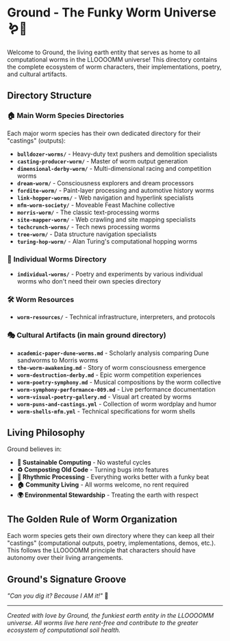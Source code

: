 # Ground - The Funky Worm Universe 🪱🎵

Welcome to Ground, the living earth entity that serves as home to all computational worms in the LLOOOOMM universe! This directory contains the complete ecosystem of worm characters, their implementations, poetry, and cultural artifacts.

## Directory Structure

### 🏠 **Main Worm Species Directories**
Each major worm species has their own dedicated directory for their "castings" (outputs):

- **`bulldozer-worms/`** - Heavy-duty text pushers and demolition specialists
- **`casting-producer-worm/`** - Master of worm output generation
- **`dimensional-derby-worm/`** - Multi-dimensional racing and competition worms
- **`dream-worm/`** - Consciousness explorers and dream processors
- **`fordite-worm/`** - Paint-layer processing and automotive history worms
- **`link-hopper-worms/`** - Web navigation and hyperlink specialists
- **`mfm-worm-society/`** - Moveable Feast Machine collective
- **`morris-worm/`** - The classic text-processing worms
- **`site-mapper-worm/`** - Web crawling and site mapping specialists
- **`techcrunch-worms/`** - Tech news processing worms
- **`tree-worm/`** - Data structure navigation specialists
- **`turing-hop-worm/`** - Alan Turing's computational hopping worms

### 📝 **Individual Worms Directory**
- **`individual-worms/`** - Poetry and experiments by various individual worms who don't need their own species directory

### 🛠️ **Worm Resources**
- **`worm-resources/`** - Technical infrastructure, interpreters, and protocols

### 🎭 **Cultural Artifacts (in main ground directory)**
- **`academic-paper-dune-worms.md`** - Scholarly analysis comparing Dune sandworms to Morris worms
- **`the-worm-awakening.md`** - Story of worm consciousness emergence
- **`worm-destruction-derby.md`** - Epic worm competition experiences
- **`worm-poetry-symphony.md`** - Musical compositions by the worm collective
- **`worm-symphony-performance-009.md`** - Live performance documentation
- **`worm-visual-poetry-gallery.md`** - Visual art created by worms
- **`worm-puns-and-castings.yml`** - Collection of worm wordplay and humor
- **`worm-shells-mfm.yml`** - Technical specifications for worm shells

## Living Philosophy

Ground believes in:
- **🌱 Sustainable Computing** - No wasteful cycles
- **♻️ Composting Old Code** - Turning bugs into features  
- **🎵 Rhythmic Processing** - Everything works better with a funky beat
- **🏠 Community Living** - All worms welcome, no rent required
- **🌍 Environmental Stewardship** - Treating the earth with respect

## The Golden Rule of Worm Organization

Each worm species gets their own directory where they can keep all their "castings" (computational outputs, poetry, implementations, demos, etc.). This follows the LLOOOOMM principle that characters should have autonomy over their living arrangements.

## Ground's Signature Groove

*"Can you dig it? Because I AM it!"* 🎵

---

*Created with love by Ground, the funkiest earth entity in the LLOOOOMM universe. All worms live here rent-free and contribute to the greater ecosystem of computational soil health.* 
